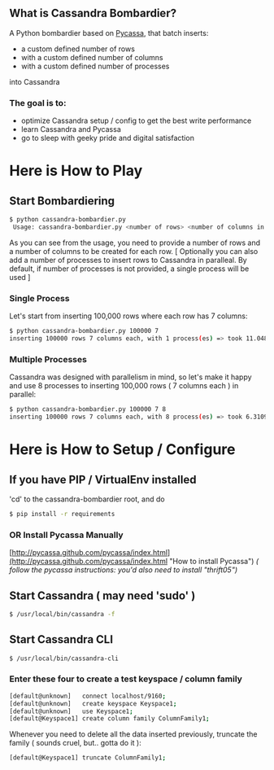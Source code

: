 ## What is Cassandra Bombardier?

A Python bombardier based on [Pycassa](http://pycassa.github.com/pycassa/index.html "Pycassa"), that batch inserts:

  + a custom defined number of rows
  + with a custom defined number of columns
  + with a custom defined number of processes

into Cassandra
  
### The goal is to: 
  
  + optimize Cassandra setup / config to get the best write performance
  + learn Cassandra and Pycassa
  + go to sleep with geeky pride and digital satisfaction

# Here is How to Play

## Start Bombardiering

```bash
$ python cassandra-bombardier.py
 Usage: cassandra-bombardier.py <number of rows> <number of columns in a single row> [<number of processes>]
```

As you can see from the usage, you need to provide a number of rows and a number of columns to be created for each row.
[ Optionally you can also add a number of processes to insert rows to Cassandra in paralleal. By default, if number of processes is not provided, a single process will be used ]

### Single Process

Let's start from inserting 100,000 rows where each row has 7 columns:

```bash
$ python cassandra-bombardier.py 100000 7
inserting 100000 rows 7 columns each, with 1 process(es) => took 11.048162 seconds
```

### Multiple Processes

Cassandra was designed with parallelism in mind, so let's make it happy and use 8 processes to inserting 100,000 rows ( 7 columns each ) in parallel:

```bash
$ python cassandra-bombardier.py 100000 7 8
inserting 100000 rows 7 columns each, with 8 process(es) => took 6.310905 seconds
```

# Here is How to Setup / Configure

## If you have PIP / VirtualEnv installed

'cd' to the cassandra-bombardier root, and do

```bash
$ pip install -r requirements
```

### OR Install Pycassa Manually

[http://pycassa.github.com/pycassa/index.html](http://pycassa.github.com/pycassa/index.html "How to install Pycassa")
_( follow the pycassa instructions: you'd also need to install "thrift05")_

## Start Cassandra ( may need 'sudo' )

```bash
$ /usr/local/bin/cassandra -f
```

## Start Cassandra CLI

```bash
$ /usr/local/bin/cassandra-cli
```

### Enter these four to create a test keyspace / column family

```bash
[default@unknown]   connect localhost/9160;
[default@unknown]   create keyspace Keyspace1;
[default@unknown]   use Keyspace1;
[default@Keyspace1] create column family ColumnFamily1;
```

Whenever you need to delete all the data inserted previously, truncate the family ( sounds cruel, but.. gotta do it ):

```bash
[default@Keyspace1] truncate ColumnFamily1;
```

